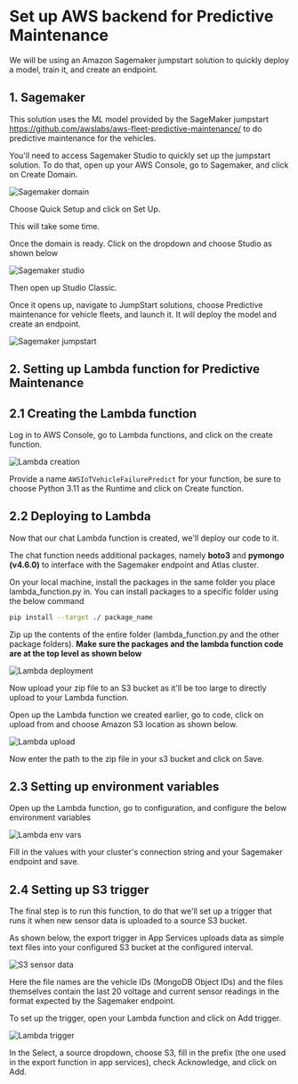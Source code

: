 # Set up AWS backend for Predictive Maintenance

We will be using an Amazon Sagemaker jumpstart solution to quickly deploy a model, train it, and create an endpoint.

## 1. Sagemaker

This solution uses the ML model provided by the SageMaker jumpstart <https://github.com/awslabs/aws-fleet-predictive-maintenance/> to do predictive maintenance for the vehicles.

You'll need to access Sagemaker Studio to quickly set up the jumpstart solution. To do that, open up your AWS Console, go to Sagemaker, and click on Create Domain.

![Sagemaker domain](../../media/sagemaker-domain.png)

Choose Quick Setup and click on Set Up.

This will take some time.

Once the domain is ready. Click on the dropdown and choose Studio as shown below

![Sagemaker studio](../../media/sagemaker-studio.png)

Then open up Studio Classic.

Once it opens up, navigate to JumpStart solutions, choose Predictive maintenance for vehicle fleets, and launch it. It will deploy the model and create an endpoint.

![Sagemaker jumpstart](../../media/sagemaker-jumpstart.png)

## 2. Setting up Lambda function for Predictive Maintenance

## 2.1 Creating the Lambda function

Log in to AWS Console, go to Lambda functions, and click on the create function.

![Lambda creation](../../media/lambda-function-creation.png)

Provide a name ```AWSIoTVehicleFailurePredict``` for your function, be sure to choose Python 3.11 as the Runtime and click on Create function.

## 2.2 Deploying to Lambda

Now that our chat Lambda function is created, we'll deploy our code to it.

The chat function needs additional packages, namely **boto3** and **pymongo (v4.6.0)** to interface with the Sagemaker endpoint and Atlas cluster.

On your local machine, install the packages in the same folder you place lambda_function.py in. You can install packages to a specific folder using the below command

```bash
pip install --target ./ package_name
```

Zip up the contents of the entire folder (lambda_function.py and the other package folders). **Make sure the packages and the lambda function code are at the top level as shown below**

![Lambda deployment](../../media/lambda-deploy-2.png)

Now upload your zip file to an S3 bucket as it'll be too large to directly upload to your Lambda function.

Open up the Lambda function we created earlier, go to code, click on upload from and choose Amazon S3 location as shown below.

![Lambda upload](../../media/lambda-upload-s3.png)

Now enter the path to the zip file in your s3 bucket and click on Save.

## 2.3 Setting up environment variables

Open up the Lambda function, go to configuration, and configure the below environment variables

![Lambda env vars](../../media/predict-env-vars.png)

Fill in the values with your cluster's connection string and your Sagemaker endpoint and save.

## 2.4 Setting up S3 trigger

The final step is to run this function, to do that we'll set up a trigger that runs it when new sensor data is uploaded to a source S3 bucket.

As shown below, the export trigger in App Services uploads data as simple text files into your configured S3 bucket at the configured interval.

![S3 sensor data](../../media/predict-sensor-data.png)

Here the file names are the vehicle IDs (MongoDB Object IDs) and the files themselves contain the last 20 voltage and current sensor readings in the format expected by the Sagemaker endpoint.

To set up the trigger, open your Lambda function and click on Add trigger.

![Lambda trigger](../../media/lambda-s3-trigger.png)

In the Select, a source dropdown, choose S3, fill in the prefix (the one used in the export function in app services), check Acknowledge, and click on Add.
